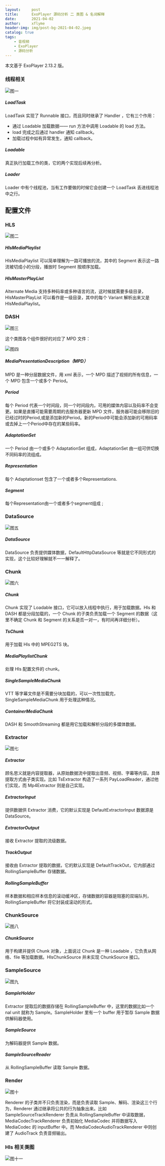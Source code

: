 ```yaml
---
layout:     post
title:      ExoPlayer 源码分析 二 类图 & 名词解释
date:       2021-04-02
author:     xflyme
header-img: img/post-bg-2021-04-02.jpeg
catalog: true
tags:
    - 音视频
    - ExoPlayer
    - 源码分析
---
```



本文基于 ExoPlayer 2.13.2 版。

### 线程相关

![图一](/img/exoplayer-1.png)


##### LoadTask 
LoadTask 实现了 Runnable 接口，而且同时继承了 Handler ，它有三个作用：
* 通过 Loadable 加载数据—— run 方法中调用 Loadable 的 load 方法。
* load 完成之后通过 handler 通知 callback。
* 加载过程中如有异常发生，通知 callback。

##### Loadable 
真正执行加载工作的类，它的两个实现后续再分析。

##### Loader
Loader 中有个线程池，当有工作要做的时候它会创建一个 LoadTask 丢进线程池中之行。

## 配置文件

### HLS

![图二](/img/exoplayer-2.png)



##### HlsMediaPlaylist 
HlsMediaPlaylist 可以简单理解为一路可播放的流，其中的 Segment 表示这一路流被切成小的分段，播放时 Segment 按顺序加载。

##### HlsMasterPlayList
Alternate Media 支持多种码率或多种语言的流，这时候就需要多级目录，HlsMasterPlayList 可以看作是一级目录，其中的每个 Variant 解析出来又是 HlsMediaPlaylist。

### DASH

![图三](/img/exoplayer-3.png)


这个类图各个组件很好的对应了 MPD 文件：

![图四](/img/exoplayer-4.png)


##### MediaPresentationDescription（MPD）
MPD 是一种分层数据文件，用 xml 表示，一个 MPD 描述了视频的所有信息，一个 MPD 包含一个或多个 Period。

##### Period
每个 Period 代表一个时间段，同一个时间段内，可用的媒体内容以及码率不会变更。如果是直播可能需要周期的去服务器更新 MPD 文件，服务器可能会移除旧的已经过时的Period,或是添加新的Period。新的Period中可能会添加新的可用码率或去掉上一个Period中存在的某些码率。

##### AdaptationSet 
一个 Period 由一个或多个 AdaptationSet 组成，AdaptationSet 由一组可供切换不同码率的流组成。

##### Representation
每个 Adaptationset 包含了一个或者多个Representations.

##### Segment
每个Representation由一个或者多个segment组成 ;

### DataSource
![图五](/img/exoplayer-5.png)


##### DataSource 
DataSource 负责提供媒体数据，DefaultHttpDataSource 等就是它不同形式的实现，这个比较好理解就不一一解释了。

### Chunk
![图六](/img/exoplayer-6.png)


##### Chunk 
Chunk 实现了 Loadable 接口，它可以放入线程中执行，用于加载数据。Hls 和 DASH 都是分段加载的，一个 Chunk 的子类负责加载一个 Segment 的数据（这里不确定 Chunk 和 Segment 的关系是否一对一，有时间再详细分析）。

##### TsChunk 
用于加载 Hls 中的 MPEG2TS 块。

##### MediaPlaylistChunk
处理 Hls 配置文件的 chunk。

##### SingleSampleMediaChunk
VTT 等字幕文件是不需要分块加载的，可以一次性加载完，SingleSampleMediaChunk 用于处理这种情况。

##### ContainerMediaChunk
DASH 和 SmoothStreaming 都是用它加载和解析分段的多媒体数据。

### Extractor
![图七](/img/exoplayer-7.png)


##### Extractor 
顾名思义就是内容提取器，从原始数据流中提取出音频、视频、字幕等内容。具体提取方式由子类实现。比如 TsExtractor  构造了一系列 PayLoadReader，通过他们实现，而 Mp4Extractor 则是自己实现。

##### ExtractorInput
提供数据供 Extractor 消费，它的默认实现是 DefaultExtractorInput 数据源是 DataSource。

##### ExtractorOutput
接收 Extractor 提取的流级数据。

##### TrackOutput 
接收由 Extractor 提取的数据，它的默认实现是 DefaultTrackOut，它内部通过 RollingSampleBuffer 存储数据。

##### RollingSampleBuffer
样本数据和相应样本信息的滚动缓冲区，存储数据的容器是阻塞的双端队列，RollingSampleBuffer 将它封装成滚动的形式。

### ChunkSource
![图八](/img/exoplayer-8.png)

##### ChunkSource
用于构建并提供 Chunk 对象，上面说过 Chunk 是一种 Loadable ，它负责从网络、file 等加载数据。HlsChunkSource 并未实现 ChunkSource 接口。

### SampleSource

![图九](/img/exoplayer-9.png)


##### SampleHolder
Extractor 提取后的数据存储在 RollingSampleBuffer 中，这里的数据比如一个 nal unit 就称为 Sample。SampleHolder 里有一个 buffer 用于暂存 Sample 数据供解码器使用。

##### SampleSource 
为解码器提供 Sample 数据。

##### SampleSourceReader 

从 RollingSampleBuffer 读取 Sample 数据。

### Render

![图十](/img/exoplayer-10.png)


Renderer 的子类并不只负责渲染，而是负责读取 Sample、解码、渲染这三个行为，Renderer 通过继承将公共的行为抽象出来。比如 SampleSourceTrackRenderer 负责从 RollingSampleBuffer 中读取数据，MediaCodecTrackRenderer 负责初始化 MediaCodec 并将数据写入 MediaCodec 的 inputBuffer 中。而
MediaCodecAudioTrackRenderer 中则创建了 AudioTrack 负责音频输出。

### Hls 相关类图
![图十一](/img/exoplayer-11.png)
























































